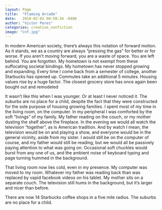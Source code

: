 ```yaml
---
layout: Page
title:  "Flaming Arcade"
date:   2018-02-02 00:50:34 -0400
author: "Victor Perez"
categories: creative_nonfiction
image: "cnf.jpg"
---
```

In modern American society, there’s always this notation of forward motion. As it stands, we as a country are always “pressing the gas” for better or for worse. If you aren’t moving forward, you are a waste of space. You are left behind. You are forgotten. My hometown is not exempt from these suffocating societal bindings. My hometown has never stopped growing and expanding. Every time I come back from a semester of college, another Starbucks has opened up. Commutes take an additional 5 minutes. Housing values rise by a huge factor. The closest grocery store has once again been bought out and remodeled

It wasn’t like this when I was younger. Or at least I never noticed it. The suburbs are no place for a child, despite the fact that they were constructed for the sole purpose of housing growing families. I spent most of my time in the living room, on the computer. In my peripheral I was comforted by the soft “livings” of my family. My father reading on the couch, or my mother dusting the shelf above the fireplace. In the evening we would all watch the television “together”, as is American tradition. And by watch I mean, the television would be on and playing a show, and everyone would be in the general vicinity, aside from my sister. I would still be on the computer of course, and my father would still be reading, but we would all be passively paying attention to what was going on. Occasional soft chuckles would burst from any one of us, and the ambient noise of keyboard typing and page turning hummed in the background.

That living room now lies cold, even in my presence. My computer was moved to my room. Whatever my father was reading back than was replaced by vapid facebook videos on his tablet. My mother sits on a separate couch. The television still hums in the background, but it’s larger and nicer than before.

There are now 14 Starbucks coffee shops in a five mile radius. The suburbs are no place for a child.
